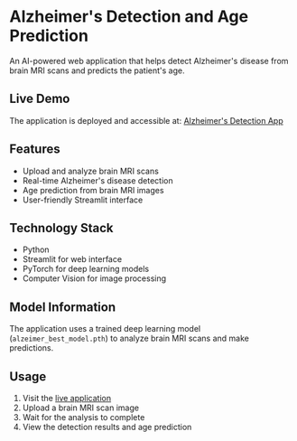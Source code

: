# Alzheimer's Detection and Age Prediction

An AI-powered web application that helps detect Alzheimer's disease from brain MRI scans and predicts the patient's age.

## Live Demo
The application is deployed and accessible at: [Alzheimer's Detection App](https://alzheimerdetection-khigjvzkh4kiruke8ctjbd.streamlit.app/)

## Features
- Upload and analyze brain MRI scans
- Real-time Alzheimer's disease detection
- Age prediction from brain MRI images
- User-friendly Streamlit interface

## Technology Stack
- Python
- Streamlit for web interface
- PyTorch for deep learning models
- Computer Vision for image processing

## Model Information
The application uses a trained deep learning model (`alzeimer_best_model.pth`) to analyze brain MRI scans and make predictions.

## Usage
1. Visit the [live application](https://alzheimerdetection-khigjvzkh4kiruke8ctjbd.streamlit.app/)
2. Upload a brain MRI scan image
3. Wait for the analysis to complete
4. View the detection results and age prediction
